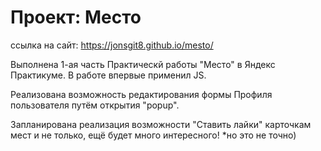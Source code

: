 # Проект: Место
ссылка на сайт: https://jonsgit8.github.io/mesto/

Выполнена 1-ая часть Практическй работы "Место" в Яндекс Практикуме.
В работе впервые применил JS.

Реализована возможность редактирования формы Профиля пользователя путём открытия "popup".

Запланирована реализация возможности "Ставить лайки" карточкам мест и не только, ещё будет много интересного!
*но это не точно)
